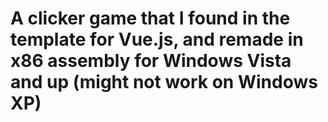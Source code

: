 # A clicker game that I found in the template for Vue.js, and remade in x86 assembly for Windows Vista and up (might not work on Windows XP)

